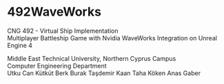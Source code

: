 # 492WaveWorks
CNG 492 - Virtual Ship Implementation                                                                                           
Multiplayer Battleship Game with Nvidia WaveWorks Integration on Unreal Engine 4                                                           

Middle East Technical University, Northern Cyprus Campus       
Computer Engineering Department                                                                                                    <br>
Utku Can Kütküt
Berk Burak Taşdemir
Kaan Taha Köken
Anas Gaber
